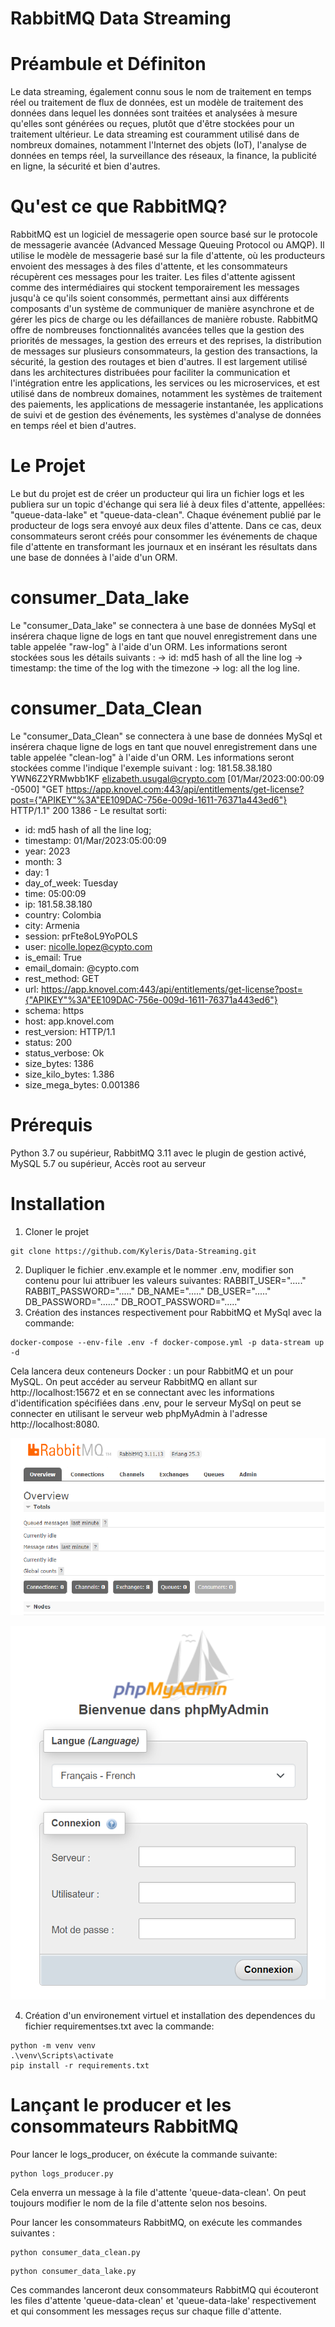 # RabbitMQ Data Streaming


# Préambule et Définiton
Le data streaming, également connu sous le nom de traitement en temps réel ou traitement de flux de données, est un modèle de traitement 
des données dans lequel les données sont traitées et analysées à mesure qu'elles sont générées ou reçues, plutôt que d'être stockées 
pour un traitement ultérieur. Le data streaming est couramment utilisé dans de nombreux domaines, notamment l'Internet des objets (IoT), 
l'analyse de données en temps réel, la surveillance des réseaux, la finance, la publicité en ligne, la sécurité et bien d'autres.

# Qu'est ce que RabbitMQ?
RabbitMQ est un logiciel de messagerie open source basé sur le protocole de messagerie avancée (Advanced Message Queuing Protocol ou AMQP).
Il utilise le modèle de messagerie basé sur la file d'attente, où les producteurs envoient des messages à des files d'attente, 
et les consommateurs récupèrent ces messages pour les traiter. Les files d'attente agissent comme des intermédiaires qui stockent temporairement 
les messages jusqu'à ce qu'ils soient consommés, permettant ainsi aux différents composants d'un système de communiquer de manière asynchrone 
et de gérer les pics de charge ou les défaillances de manière robuste. RabbitMQ offre de nombreuses fonctionnalités avancées telles que 
la gestion des priorités de messages, la gestion des erreurs et des reprises, la distribution de messages sur plusieurs consommateurs, 
la gestion des transactions, la sécurité, la gestion des routages et bien d'autres. Il est largement utilisé dans les architectures distribuées 
pour faciliter la communication et l'intégration entre les applications, les services ou les microservices, et est utilisé dans de nombreux domaines, 
notamment les systèmes de traitement des paiements, les applications de messagerie instantanée, les applications de suivi et de gestion des événements, 
les systèmes d'analyse de données en temps réel et bien d'autres.

# Le Projet
Le but du projet est de créer un producteur qui lira un fichier logs et les publiera sur un topic d'échange qui sera lié à deux files d'attente, appellées: 
"queue-data-lake" et "queue-data-clean". Chaque événement publié par le producteur de logs sera envoyé aux deux files d'attente. Dans ce cas, deux consommateurs seront créés pour consommer les événements de chaque file d'attente en transformant les journaux et en insérant les résultats dans une base de données à l'aide d'un ORM.

# consumer_Data_lake
Le "consumer_Data_lake" se connectera à une base de données MySql et insérera chaque ligne de logs en tant que nouvel enregistrement dans une table appelée "raw-log" 
à l'aide d'un ORM. Les informations seront stockées sous les détails suivants :
-> id: md5 hash of all the line log
-> timestamp: the time of the log with the timezone
-> log: all the log line.

# consumer_Data_Clean
Le "consumer_Data_Clean" se connectera à une base de données MySql et insérera chaque ligne de logs en tant que nouvel enregistrement dans une table appelée "clean-log" à l'aide d'un ORM. Les informations seront stockées comme l'indique l'exemple suivant :
log: 181.58.38.180 YWN6Z2YRMwbb1KF elizabeth.usugal@crypto.com [01/Mar/2023:00:00:09 -0500] 
"GET https://app.knovel.com:443/api/entitlements/get-license?post={"APIKEY"%3A"EE109DAC-756e-009d-1611-76371a443ed6"} HTTP/1.1" 200 1386 -
Le resultat sorti:
-  id: md5 hash of all the line log;
-  timestamp: 01/Mar/2023:05:00:09
-  year: 2023
-  month: 3
-  day: 1
-  day_of_week: Tuesday
-  time: 05:00:09
-  ip: 181.58.38.180
-  country: Colombia
-  city: Armenia
-  session: prFte8oL9YoPOLS
-  user: nicolle.lopez@cypto.com
-  is_email: True
-  email_domain: @cypto.com
-  rest_method: GET
-  url: https://app.knovel.com:443/api/entitlements/get-license?post={"APIKEY"%3A"EE109DAC-756e-009d-1611-76371a443ed6"}
-  schema: https
-  host: app.knovel.com
-  rest_version: HTTP/1.1
-  status: 200
-  status_verbose: Ok 
-  size_bytes: 1386
-  size_kilo_bytes: 1.386
-  size_mega_bytes: 0.001386

# Prérequis
Python 3.7 ou supérieur, 
RabbitMQ 3.11 avec le plugin de gestion activé, 
MySQL 5.7 ou supérieur, 
Accès root au serveur

# Installation
1. Cloner le projet
```
git clone https://github.com/Kyleris/Data-Streaming.git
```
2. Dupliquer le fichier .env.example et le nommer .env, modifier son contenu pour lui attribuer les valeurs suivantes:
RABBIT_USER="....."
RABBIT_PASSWORD="....."
DB_NAME="....."
DB_USER="....."
DB_PASSWORD="......"
DB_ROOT_PASSWORD="....."
3. Création des instances respectivement pour RabbitMQ et MySql avec la commande:
```
docker-compose --env-file .env -f docker-compose.yml -p data-stream up -d
```

Cela lancera deux conteneurs Docker : un pour RabbitMQ et un pour MySQL. On peut accéder au serveur RabbitMQ 
en allant sur http://localhost:15672 et en se connectant avec les informations d'identification spécifiées dans .env, 
pour le serveur MySql on peut se connecter en utilisant le serveur web phpMyAdmin à l'adresse http://localhost:8080.

![My Image](assets/rabbitmq.png)

![My Image](assets/php.png)

4. Création d'un environement virtuel et installation des dependences du fichier requirementses.txt avec la commande:
```
python -m venv venv
.\venv\Scripts\activate
pip install -r requirements.txt
```

# Lançant le producer et les consommateurs RabbitMQ

Pour lancer le logs_producer, on éxécute la commande suivante:
```
python logs_producer.py
```

Cela enverra un message à la file d'attente 'queue-data-clean'. On peut toujours modifier le nom de la file d'attente selon nos besoins.

Pour lancer les consommateurs RabbitMQ, on exécute les commandes suivantes :
```
python consumer_data_clean.py
```
```
python consumer_data_lake.py
```
Ces commandes lanceront deux consommateurs RabbitMQ qui écouteront les files d'attente 'queue-data-clean' et 'queue-data-lake' respectivement et qui consomment les messages reçus sur chaque fille d'attente.




